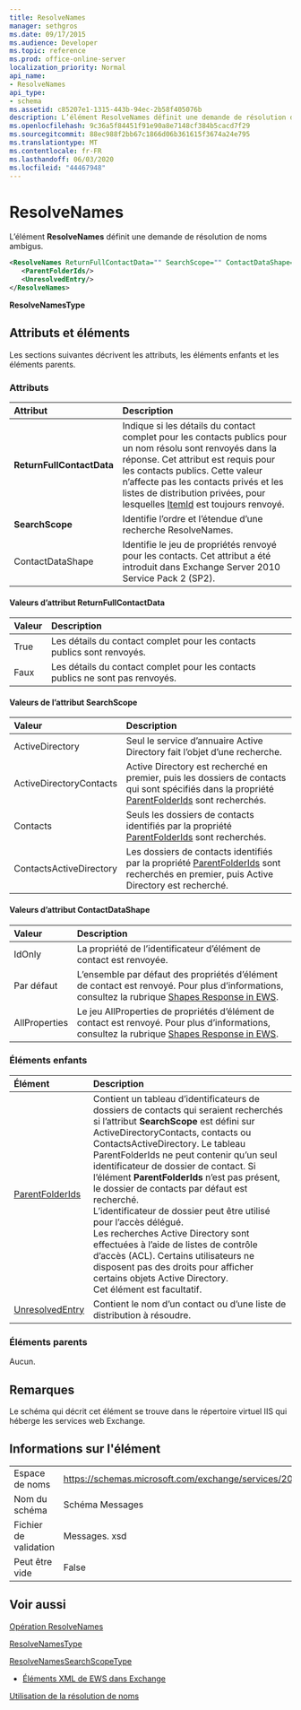 ```yaml
---
title: ResolveNames
manager: sethgros
ms.date: 09/17/2015
ms.audience: Developer
ms.topic: reference
ms.prod: office-online-server
localization_priority: Normal
api_name:
- ResolveNames
api_type:
- schema
ms.assetid: c85207e1-1315-443b-94ec-2b58f405076b
description: L’élément ResolveNames définit une demande de résolution de noms ambigus.
ms.openlocfilehash: 9c36a5f84451f91e90a8e7148cf384b5cacd7f29
ms.sourcegitcommit: 88ec988f2bb67c1866d06b361615f3674a24e795
ms.translationtype: MT
ms.contentlocale: fr-FR
ms.lasthandoff: 06/03/2020
ms.locfileid: "44467948"
---
```

# <a name="resolvenames"></a>ResolveNames

L’élément **ResolveNames** définit une demande de résolution de noms ambigus. 
  
```XML
<ResolveNames ReturnFullContactData="" SearchScope="" ContactDataShape="">
   <ParentFolderIds/>
   <UnresolvedEntry/>
</ResolveNames>
```

 **ResolveNamesType**
## <a name="attributes-and-elements"></a>Attributs et éléments

Les sections suivantes décrivent les attributs, les éléments enfants et les éléments parents.
  
### <a name="attributes"></a>Attributs

|**Attribut**|**Description**|
|:-----|:-----|
|**ReturnFullContactData** <br/> |Indique si les détails du contact complet pour les contacts publics pour un nom résolu sont renvoyés dans la réponse. Cet attribut est requis pour les contacts publics. Cette valeur n’affecte pas les contacts privés et les listes de distribution privées, pour lesquelles [ItemId](itemid.md) est toujours renvoyé.  <br/> |
|**SearchScope** <br/> |Identifie l’ordre et l’étendue d’une recherche ResolveNames.  <br/> |
|ContactDataShape  <br/> |Identifie le jeu de propriétés renvoyé pour les contacts. Cet attribut a été introduit dans Exchange Server 2010 Service Pack 2 (SP2).  <br/> |
   
#### <a name="returnfullcontactdata-attribute-values"></a>Valeurs d’attribut ReturnFullContactData

|**Valeur**|**Description**|
|:-----|:-----|
|True  <br/> |Les détails du contact complet pour les contacts publics sont renvoyés.  <br/> |
|Faux  <br/> |Les détails du contact complet pour les contacts publics ne sont pas renvoyés.  <br/> |
   
#### <a name="searchscope-attribute-values"></a>Valeurs de l’attribut SearchScope

|**Valeur**|**Description**|
|:-----|:-----|
|ActiveDirectory  <br/> |Seul le service d’annuaire Active Directory fait l’objet d’une recherche.  <br/> |
|ActiveDirectoryContacts  <br/> |Active Directory est recherché en premier, puis les dossiers de contacts qui sont spécifiés dans la propriété [ParentFolderIds](parentfolderids.md) sont recherchés.  <br/> |
|Contacts  <br/> |Seuls les dossiers de contacts identifiés par la propriété [ParentFolderIds](parentfolderids.md) sont recherchés.  <br/> |
|ContactsActiveDirectory  <br/> |Les dossiers de contacts identifiés par la propriété [ParentFolderIds](parentfolderids.md) sont recherchés en premier, puis Active Directory est recherché.  <br/> |
   
#### <a name="contactdatashape-attribute-values"></a>Valeurs d’attribut ContactDataShape

|**Valeur**|**Description**|
|:-----|:-----|
|IdOnly  <br/> |La propriété de l’identificateur d’élément de contact est renvoyée.  <br/> |
|Par défaut  <br/> |L’ensemble par défaut des propriétés d’élément de contact est renvoyé. Pour plus d’informations, consultez la rubrique [Shapes Response in EWS](https://msdn.microsoft.com/library/1c5ddc0a-c4e0-4488-8972-7543b5b464df%28Office.15%29.aspx).  <br/> |
|AllProperties  <br/> |Le jeu AllProperties de propriétés d’élément de contact est renvoyé. Pour plus d’informations, consultez la rubrique [Shapes Response in EWS](https://msdn.microsoft.com/library/1c5ddc0a-c4e0-4488-8972-7543b5b464df%28Office.15%29.aspx).  <br/> |
   
### <a name="child-elements"></a>Éléments enfants

|**Élément**|**Description**|
|:-----|:-----|
|[ParentFolderIds](parentfolderids.md) <br/> |Contient un tableau d’identificateurs de dossiers de contacts qui seraient recherchés si l’attribut **SearchScope** est défini sur ActiveDirectoryContacts, contacts ou ContactsActiveDirectory. Le tableau ParentFolderIds ne peut contenir qu’un seul identificateur de dossier de contact. Si l’élément **ParentFolderIds** n’est pas présent, le dossier de contacts par défaut est recherché.  <br/> L’identificateur de dossier peut être utilisé pour l’accès délégué.  <br/> Les recherches Active Directory sont effectuées à l’aide de listes de contrôle d’accès (ACL). Certains utilisateurs ne disposent pas des droits pour afficher certains objets Active Directory.  <br/> Cet élément est facultatif.  <br/> |
|[UnresolvedEntry](unresolvedentry.md) <br/> |Contient le nom d’un contact ou d’une liste de distribution à résoudre.  <br/> |
   
### <a name="parent-elements"></a>Éléments parents

Aucun.
  
## <a name="remarks"></a>Remarques

Le schéma qui décrit cet élément se trouve dans le répertoire virtuel IIS qui héberge les services web Exchange.
  
## <a name="element-information"></a>Informations sur l'élément

|||
|:-----|:-----|
|Espace de noms  <br/> |https://schemas.microsoft.com/exchange/services/2006/messages  <br/> |
|Nom du schéma  <br/> |Schéma Messages  <br/> |
|Fichier de validation  <br/> |Messages. xsd  <br/> |
|Peut être vide  <br/> |False  <br/> |
   
## <a name="see-also"></a>Voir aussi



[Opération ResolveNames](resolvenames-operation.md)
  
[ResolveNamesType](https://msdn.microsoft.com/library/ExchangeWebServices.ResolveNamesType.aspx)
  
[ResolveNamesSearchScopeType](https://msdn.microsoft.com/library/ExchangeWebServices.ResolveNamesSearchScopeType.aspx)


- [Éléments XML de EWS dans Exchange](ews-xml-elements-in-exchange.md)


[Utilisation de la résolution de noms](https://msdn.microsoft.com/library/9257fb07-89d2-46eb-b885-e2173fe6fbc1%28Office.15%29.aspx)

